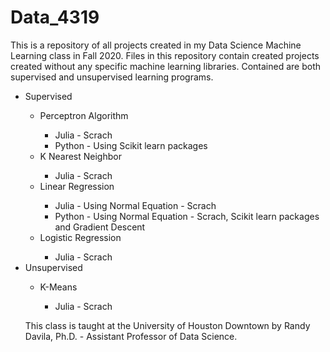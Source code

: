 # Data_4319

This is a repository of all projects created in my Data Science Machine Learning class in Fall 2020. Files in this repository contain created projects created without any specific machine learning libraries. Contained are both supervised and unsupervised learning programs. 

<ul>
<li>Supervised</li>
<ul>
<li>Perceptron Algorithm</li>
    <ul> 
        <li> Julia - Scrach </li>
        <li> Python - Using Scikit learn packages </li>
    </ul>
        
  <li>K Nearest Neighbor</li>
    <ul> 
        <li> Julia - Scrach </li>
    </ul>
  <li>Linear Regression</li>
    <ul> 
        <li> Julia  - Using Normal Equation - Scrach </li>
        <li> Python - Using Normal Equation - Scrach, Scikit learn packages and Gradient Descent</li>
    </ul>
  <li>Logistic Regression</li>
    <ul> 
        <li> Julia  - Scrach </li>
    </ul>
</ul>
    
<li>Unsupervised </li>
    <ul> 
        <li> K-Means </li>
        <ul>
        <li> Julia - Scrach  </li>
        </ul>

       
</ul>



This class is taught at the University of Houston Downtown by Randy Davila, Ph.D. -  Assistant Professor of Data Science. 
